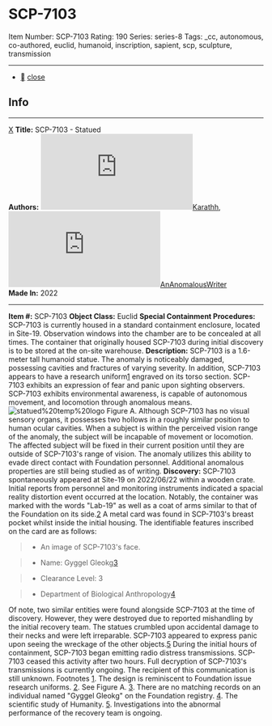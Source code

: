# SCP-7103
Item Number: SCP-7103
Rating: 190
Series: series-8
Tags: _cc, autonomous, co-authored, euclid, humanoid, inscription, sapient, scp, sculpture, transmission

---

  * [](javascript:;)
[close](javascript:;)
## Info
* * *
[X](javascript:;)
**Title:** SCP-7103 - Statued  
**Authors:** [![Karathh](https://www.wikidot.com/avatar.php?userid=5018858&amp;size=small&amp;timestamp=1720188791)](http://www.wikidot.com/user:info/karathh)[Karathh](http://www.wikidot.com/user:info/karathh), [![AnAnomalousWriter](https://www.wikidot.com/avatar.php?userid=5184766&amp;size=small&amp;timestamp=1720188791)](http://www.wikidot.com/user:info/ananomalouswriter)[AnAnomalousWriter](http://www.wikidot.com/user:info/ananomalouswriter)  
**Made In:** 2022
* * *

**Item #:** SCP-7103
**Object Class:** Euclid
**Special Containment Procedures:** SCP-7103 is currently housed in a standard containment enclosure, located in Site-19. Observation windows into the chamber are to be concealed at all times. The container that originally housed SCP-7103 during initial discovery is to be stored at the on-site warehouse.
**Description:** SCP-7103 is a 1.6-meter tall humanoid statue. The anomaly is noticeably damaged, possessing cavities and fractures of varying severity. In addition, SCP-7103 appears to have a research uniform[1](javascript:;) engraved on its torso section. SCP-7103 exhibits an expression of fear and panic upon sighting observers.
SCP-7103 exhibits environmental awareness, is capable of autonomous movement, and locomotion through anomalous means.
![statued%20temp%20logo](http://scpdsandbox.wdfiles.com/local--files/ananomalouswriter-1/statued%20temp%20logo)
Figure A.
Although SCP-7103 has no visual sensory organs, it possesses two hollows in a roughly similar position to human ocular cavities. When a subject is within the perceived vision range of the anomaly, the subject will be incapable of movement or locomotion. The affected subject will be fixed in their current position until they are outside of SCP-7103's range of vision. The anomaly utilizes this ability to evade direct contact with Foundation personnel. Additional anomalous properties are still being studied as of writing.
**Discovery:** SCP-7103 spontaneously appeared at Site-19 on 2022/06/22 within a wooden crate. Initial reports from personnel and monitoring instruments indicated a spacial reality distortion event occurred at the location. Notably, the container was marked with the words "Lab-19" as well as a coat of arms similar to that of the Foundation on its side.[2](javascript:;)
A metal card was found in SCP-7103's breast pocket whilst inside the initial housing. The identifiable features inscribed on the card are as follows:
>   * An image of SCP-7103's face.
> 

>   * Name: Gyggel Gleokg[3](javascript:;)
> 

>   * Clearance Level: 3
> 

>   * Department of Biological Anthropology[4](javascript:;)
> 

Of note, two similar entities were found alongside SCP-7103 at the time of discovery. However, they were destroyed due to reported mishandling by the initial recovery team. The statues crumbled upon accidental damage to their necks and were left irreparable. SCP-7103 appeared to express panic upon seeing the wreckage of the other objects.[5](javascript:;)
During the initial hours of containment, SCP-7103 began emitting radio distress transmissions. SCP-7103 ceased this activity after two hours. Full decryption of SCP-7103's transmissions is currently ongoing. The recipient of this communication is still unknown.
Footnotes
[1](javascript:;). The design is reminiscent to Foundation issue research uniforms.
[2](javascript:;). See Figure A.
[3](javascript:;). There are no matching records on an individual named "Gyggel Gleokg" on the Foundation registry.
[4](javascript:;). The scientific study of Humanity.
[5](javascript:;). Investigations into the abnormal performance of the recovery team is ongoing.